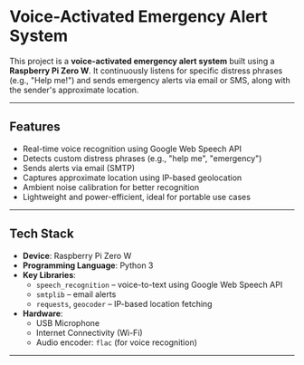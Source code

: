 # Voice-Activated Emergency Alert System

This project is a **voice-activated emergency alert system** built using a **Raspberry Pi Zero W**. It continuously listens for specific distress phrases (e.g., "Help me!") and sends emergency alerts via email or SMS, along with the sender's approximate location.

---

## Features

- Real-time voice recognition using Google Web Speech API
- Detects custom distress phrases (e.g., "help me", "emergency")
- Sends alerts via email (SMTP)
- Captures approximate location using IP-based geolocation
- Ambient noise calibration for better recognition
- Lightweight and power-efficient, ideal for portable use cases

---

## Tech Stack

- **Device**: Raspberry Pi Zero W
- **Programming Language**: Python 3
- **Key Libraries**:
  - `speech_recognition` – voice-to-text using Google Web Speech API
  - `smtplib` – email alerts
  - `requests`, `geocoder` – IP-based location fetching
- **Hardware**:
  - USB Microphone
  - Internet Connectivity (Wi-Fi)
  - Audio encoder: `flac` (for voice recognition)

---
